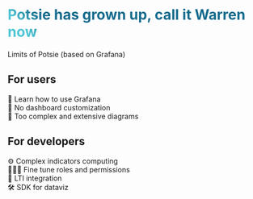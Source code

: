 # Potsie has grown up, call it Warren now

<!-- https://upload.wikimedia.org/wikipedia/commons/d/d7/Anson_Williams_Potsie_Weber_1973.jpg -->

Limits of Potsie (based on Grafana)

## For users

🏫 Learn how to use Grafana <br>
🎨 No dashboard customization <br>
🤯 Too complex and extensive diagrams

## For developers

⚙ Complex indicators computing <br>
🧑‍🤝‍🧑 Fine tune roles and permissions <br>
🔄 LTI integration <br>
🛠 SDK for dataviz

<style>
h1 {
  background-color: #2B90B6;
  background-image: linear-gradient(45deg, #4EC5D4 10%, #146b8c 20%);
  background-size: 100%;
  -webkit-background-clip: text;
  -moz-background-clip: text;
  -webkit-text-fill-color: transparent;
  -moz-text-fill-color: transparent;
}
</style>
